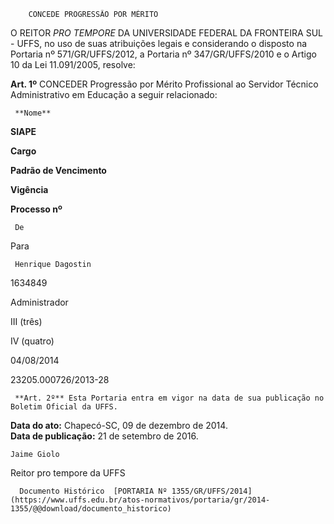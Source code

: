         CONCEDE PROGRESSÃO POR MÉRITO  

O REITOR *PRO TEMPORE* DA UNIVERSIDADE FEDERAL DA FRONTEIRA SUL - UFFS, no uso de suas atribuições legais e considerando o disposto na Portaria nº 571/GR/UFFS/2012, a Portaria nº 347/GR/UFFS/2010 e o Artigo 10 da Lei 11.091/2005, resolve:

 **Art. 1º** CONCEDER Progressão por Mérito Profissional ao Servidor Técnico Administrativo em Educação a seguir relacionado:

     **Nome**

   **SIAPE**

   **Cargo**

   **Padrão de Vencimento**

   **Vigência**

   **Processo nº** 

     De

   Para

     Henrique Dagostin

   1634849

   Administrador

   III (três)

   IV (quatro)

   04/08/2014

   23205.000726/2013-28

     **Art. 2º** Esta Portaria entra em vigor na data de sua publicação no Boletim Oficial da UFFS.

  

   **Data do ato:** Chapecó-SC, 09 de dezembro de 2014.   
 **Data de publicação:**  21 de setembro de 2016. 

    Jaime Giolo   
 Reitor pro tempore da UFFS 

      Documento Histórico  [PORTARIA Nº 1355/GR/UFFS/2014](https://www.uffs.edu.br/atos-normativos/portaria/gr/2014-1355/@@download/documento_historico)     
      